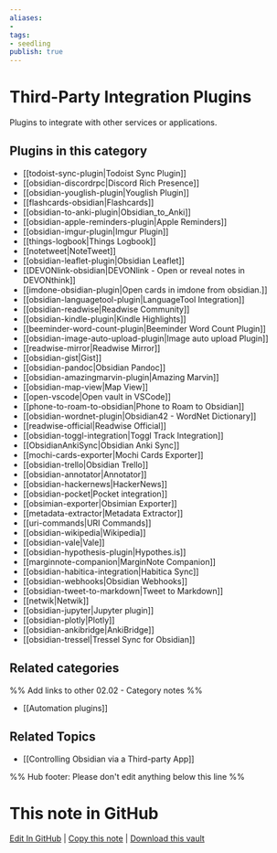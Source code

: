 ```yaml
---
aliases:
- 
tags: 
- seedling 
publish: true
---
```



# Third-Party Integration Plugins

Plugins to integrate with other services or applications.

## Plugins in this category

- [[todoist-sync-plugin|Todoist Sync Plugin]]
- [[obsidian-discordrpc|Discord Rich Presence]]
- [[obsidian-youglish-plugin|Youglish Plugin]]
- [[flashcards-obsidian|Flashcards]]
- [[obsidian-to-anki-plugin|Obsidian_to_Anki]]
- [[obsidian-apple-reminders-plugin|Apple Reminders]]
- [[obsidian-imgur-plugin|Imgur Plugin]]
- [[things-logbook|Things Logbook]]
- [[notetweet|NoteTweet]]
- [[obsidian-leaflet-plugin|Obsidian Leaflet]]
- [[DEVONlink-obsidian|DEVONlink - Open or reveal notes in DEVONthink]]
- [[imdone-obsidian-plugin|Open cards in imdone from obsidian.]]
- [[obsidian-languagetool-plugin|LanguageTool Integration]]
- [[obsidian-readwise|Readwise Community]]
- [[obsidian-kindle-plugin|Kindle Highlights]]
- [[beeminder-word-count-plugin|Beeminder Word Count Plugin]]
- [[obsidian-image-auto-upload-plugin|Image auto upload Plugin]]
- [[readwise-mirror|Readwise Mirror]]
- [[obsidian-gist|Gist]]
- [[obsidian-pandoc|Obsidian Pandoc]]
- [[obsidian-amazingmarvin-plugin|Amazing Marvin]]
- [[obsidian-map-view|Map View]]
- [[open-vscode|Open vault in VSCode]]
- [[phone-to-roam-to-obsidian|Phone to Roam to Obsidian]]
- [[obsidian-wordnet-plugin|Obsidian42 - WordNet Dictionary]]
- [[readwise-official|Readwise Official]]
- [[obsidian-toggl-integration|Toggl Track Integration]]
- [[ObsidianAnkiSync|Obsidian Anki Sync]]
- [[mochi-cards-exporter|Mochi Cards Exporter]]
- [[obsidian-trello|Obsidian Trello]]
- [[obsidian-annotator|Annotator]]
- [[obsidian-hackernews|HackerNews]]
- [[obsidian-pocket|Pocket integration]]
- [[obsimian-exporter|Obsimian Exporter]]
- [[metadata-extractor|Metadata Extractor]]
- [[uri-commands|URI Commands]]
- [[obsidian-wikipedia|Wikipedia]]
- [[obsidian-vale|Vale]]
- [[obsidian-hypothesis-plugin|Hypothes.is]]
- [[marginnote-companion|MarginNote Companion]]
- [[obsidian-habitica-integration|Habitica Sync]]
- [[obsidian-webhooks|Obsidian Webhooks]]
- [[obsidian-tweet-to-markdown|Tweet to Markdown]]
- [[netwik|Netwik]]
- [[obsidian-jupyter|Jupyter plugin]]
- [[obsidian-plotly|Plotly]]
- [[obsidian-ankibridge|AnkiBridge]]
- [[obsidian-tressel|Tressel Sync for Obsidian]]

## Related categories

%% Add links to other 02.02 - Category notes %%

- [[Automation plugins]]

## Related Topics
- [[Controlling Obsidian via a Third-party App]]

%% Hub footer: Please don't edit anything below this line %%

# This note in GitHub

<span class="git-footer">[Edit In GitHub](https://github.dev/obsidian-community/obsidian-hub/blob/main/02%20-%20Community%20Expansions/02.01%20Plugins%20by%20Category/Third-Party%20Integration%20Plugins.md "git-hub-edit-note") | [Copy this note](https://raw.githubusercontent.com/obsidian-community/obsidian-hub/main/02%20-%20Community%20Expansions/02.01%20Plugins%20by%20Category/Third-Party%20Integration%20Plugins.md "git-hub-copy-note") | [Download this vault](https://github.com/obsidian-community/obsidian-hub/archive/refs/heads/main.zip "git-hub-download-vault") </span>